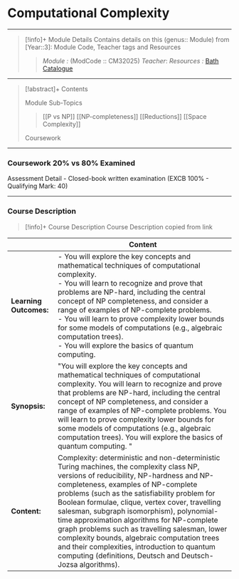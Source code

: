 # Computational Complexity
---
> [!info]+ Module Details
> Contains details on this (genus:: Module) from [Year::3]: Module Code, Teacher tags and Resources 
> > *Module :* (ModCode :: CM32025)
> > *Teacher*: 
> > *Resources :* [Bath Catalogue](https://www.bath.ac.uk/catalogues/2025-2026/cm/CM32025.html)

---
> [!abstract]+ Contents
> 
> Module Sub-Topics
> > [[P vs NP]]
> [[NP-completeness]]
> [[Reductions]]
> [[Space Complexity]]
> 
> Coursework

---
### Coursework 20% vs 80% Examined
Assessment Detail - Closed-book written examination (EXCB 100% - Qualifying Mark: 40) 

---
### Course Description

> [!info]+ Course Description
> Course Description copied from link 
> 
|   |  Content |
|---|---|
|**Learning Outcomes:**|- You will explore the key concepts and mathematical techniques of computational complexity.<br>- You will learn to recognize and prove that problems are NP-hard, including the central concept of NP completeness, and consider a range of examples of NP-complete problems.<br>- You will learn to prove complexity lower bounds for some models of computations (e.g., algebraic computation trees).<br>- You will explore the basics of quantum computing.|
|**Synopsis:**|"You will explore the key concepts and mathematical techniques of computational complexity. You will learn to recognize and prove that problems are NP-hard, including the central concept of NP completeness, and consider a range of examples of NP-complete problems. You will learn to prove complexity lower bounds for some models of computations (e.g., algebraic computation trees). You will explore the basics of quantum computing. "|
|**Content:**|Complexity: deterministic and non-deterministic Turing machines, the complexity class NP, versions of reducibility, NP-hardness and NP-completeness, examples of NP-complete problems (such as the satisfiability problem for Boolean formulae, clique, vertex cover, travelling salesman, subgraph isomorphism), polynomial-time approximation algorithms for NP-complete graph problems such as travelling salesman, lower complexity bounds, algebraic computation trees and their complexities, introduction to quantum computing (definitions, Deutsch and Deutsch-Jozsa algorithms).|
